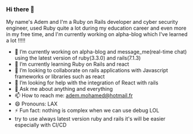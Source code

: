 ### Hi there 👋
My name's Adem and I'm a Ruby on Rails developer and cyber security engineer, used Ruby quite a lot during my education career and even more in my free time, and I'm currently working on alpha-blog which I've learned a lot !!!!!
- 🔭 I’m currently working on alpha-blog and message_me(real-time chat) using the latest version of ruby(3.3.0) and rails(7.1.3)
- 🌱 I’m currently learning Ruby on Rails and react
- 👯 I’m looking to collaborate on rails applications with Javascript frameworks or libraries such as react
- 🤔 I’m looking for help with the integration of React with rails
- 💬 Ask me about anything and everything
- 📫 How to reach me: adem.mohamed@hotmail.fr
- 😄 Pronouns: LAX
- ⚡ Fun fact: nothing is complex when we can use debug LOL
- try to use always latest version ruby and rails it's will be easier especially with CI/CD
